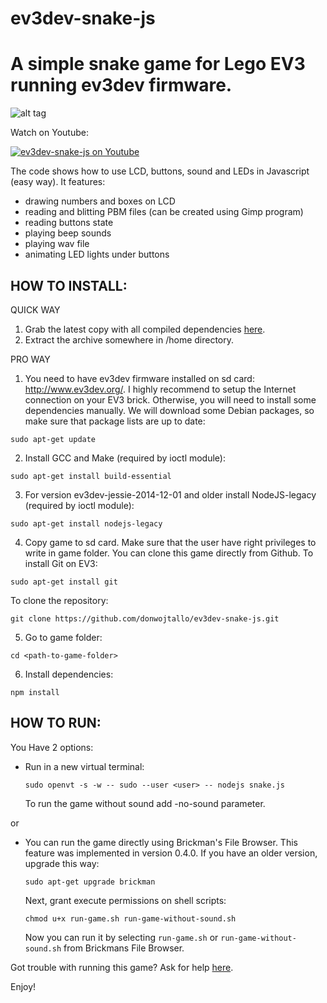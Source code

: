 # ev3dev-snake-js
A simple snake game for Lego EV3 running ev3dev firmware.
=========================================================

![alt tag](https://raw.github.com/donwojtallo/ev3dev-snake-js/master/photo.jpg)

Watch on Youtube:

[![ev3dev-snake-js on Youtube](http://img.youtube.com/vi/kHUkGucSeU0/0.jpg)](http://www.youtube.com/watch?v=kHUkGucSeU0)

The code shows how to use LCD, buttons, sound and LEDs in Javascript (easy way).
It features:
- drawing numbers and boxes on LCD
- reading and blitting PBM files (can be created using Gimp program)
- reading buttons state
- playing beep sounds
- playing wav file 
- animating LED lights under buttons

HOW TO INSTALL:
---------------

QUICK WAY

1. Grab the latest copy with all compiled dependencies [here](https://github.com/donwojtallo/ev3dev-snake-js/releases).
2. Extract the archive somewhere in /home directory.

PRO WAY

1. You need to have ev3dev firmware installed on sd card: http://www.ev3dev.org/. I highly recommend to setup the Internet     connection on your EV3 brick. Otherwise, you will need to install some dependencies manually.
  We will download some Debian packages, so make sure that package lists are up to date:
  ```
  sudo apt-get update
  ```
  
2. Install GCC and Make (required by ioctl module):
  ```
  sudo apt-get install build-essential
  ```
  
3. For version ev3dev-jessie-2014-12-01 and older install NodeJS-legacy (required by ioctl module):
  ```
  sudo apt-get install nodejs-legacy
  ```
  
4. Copy game to sd card. Make sure that the user have right privileges to write in game folder.
  You can clone this game directly from Github. To install Git on EV3:
  ```
  sudo apt-get install git
  ```
  To clone the repository:
  ```
  git clone https://github.com/donwojtallo/ev3dev-snake-js.git
  ```
  
5. Go to game folder:
  ```
  cd <path-to-game-folder>
  ```
  
6. Install dependencies:
  ```
  npm install
  ```


HOW TO RUN:
-----------

You Have 2 options:
  
- Run in a new virtual terminal:
  
  ```
  sudo openvt -s -w -- sudo --user <user> -- nodejs snake.js
  ```
  
  To run the game without sound add -no-sound parameter.
  
or
  
- You can run the game directly using Brickman's File Browser.
  This feature was implemented in version 0.4.0. If you have an older version, upgrade this way:
  
  ```
  sudo apt-get upgrade brickman
  ```
  
  Next, grant execute permissions on shell scripts:
  
  ```
  chmod u+x run-game.sh run-game-without-sound.sh
  ```
  
  Now you can run it by selecting ```run-game.sh``` or ```run-game-without-sound.sh``` from Brickmans File Browser.

Got trouble with running this game? Ask for help [here](https://github.com/donwojtallo/ev3dev-snake-js/issues).

Enjoy!
